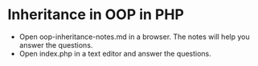 # Inheritance in OOP in PHP
* Open oop-inheritance-notes.md in a browser. The notes will help you answer the questions. 
* Open index.php in a text editor and answer the questions. 
